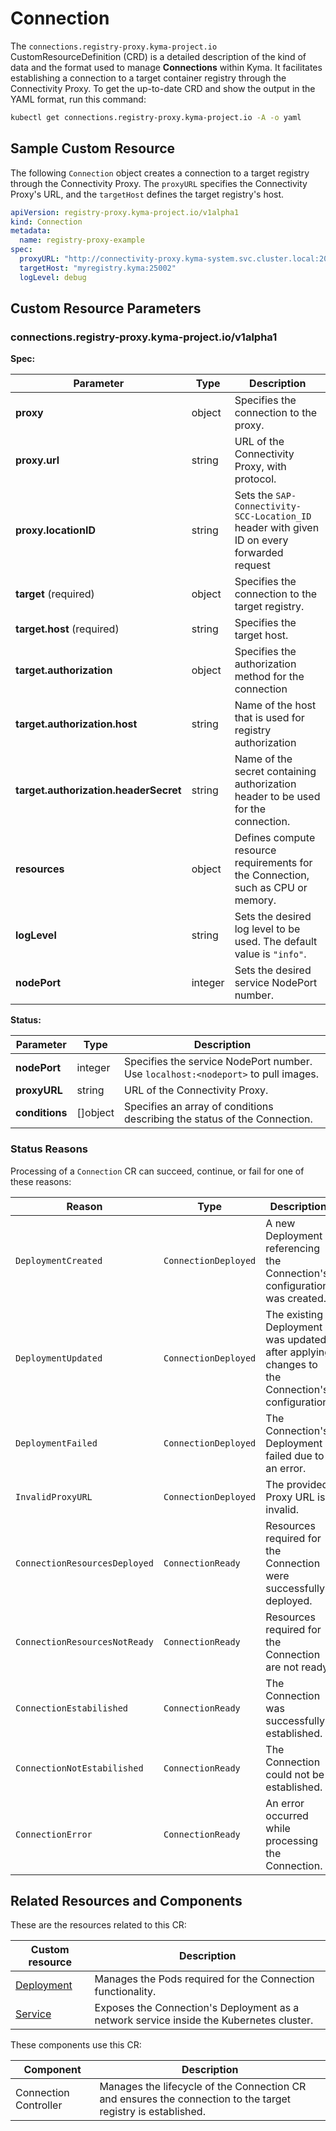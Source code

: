 # Connection

The `connections.registry-proxy.kyma-project.io` CustomResourceDefinition (CRD) is a detailed description of the kind of data and the format used to manage **Connections** within Kyma. It facilitates establishing a connection to a target container registry through the Connectivity Proxy. To get the up-to-date CRD and show the output in the YAML format, run this command:

```bash
kubectl get connections.registry-proxy.kyma-project.io -A -o yaml
```

## Sample Custom Resource

The following `Connection` object creates a connection to a target registry through the Connectivity Proxy. The `proxyURL` specifies the Connectivity Proxy's URL, and the `targetHost` defines the target registry's host.

```yaml
apiVersion: registry-proxy.kyma-project.io/v1alpha1
kind: Connection
metadata:
  name: registry-proxy-example
spec:
  proxyURL: "http://connectivity-proxy.kyma-system.svc.cluster.local:20003"
  targetHost: "myregistry.kyma:25002"
  logLevel: debug
```

## Custom Resource Parameters
<!-- TABLE-START -->
### connections.registry-proxy.kyma-project.io/v1alpha1

**Spec:**

| Parameter                               | Type                           | Description                                                                                 |
| --------------------------------------- | ------------------------------ |---------------------------------------------------------------------------------------------|
| **proxy**                               | object                         | Specifies the connection to the proxy.                                                      |
| **proxy.url**                           | string                         | URL of the Connectivity Proxy, with protocol.                                               |
| **proxy.locationID**                    | string                         | Sets the `SAP-Connectivity-SCC-Location_ID` header with given ID on every forwarded request |
| **target** (required)                   | object                         | Specifies the connection to the target registry.                                            |
| **target.host** (required)              | string                         | Specifies the target host.                                                                  |
| **target.authorization**                | object                         | Specifies the authorization method for the connection                                       |
| **target.authorization.host**           | string                         | Name of the host that is used for registry authorization                                    |
| **target.authorization.headerSecret**   | string                         | Name of the secret containing authorization header to be used for the connection.           |
| **resources**                           | object                         | Defines compute resource requirements for the Connection, such as CPU or memory.            |
| **logLevel**                            | string                         | Sets the desired log level to be used. The default value is `"info"`.                       |
| **nodePort**                            | integer                        | Sets the desired service NodePort number.                                                   |


**Status:**

| Parameter          | Type                           | Description                                                                       |
| ------------------ | ------------------------------ |-----------------------------------------------------------------------------------|
| **nodePort**       | integer                        | Specifies the service NodePort number. Use `localhost:<nodeport>` to pull images. |
| **proxyURL**       | string                         | URL of the Connectivity Proxy.                                                    |
| **conditions**     | \[\]object                     | Specifies an array of conditions describing the status of the Connection.         |

<!-- TABLE-END -->

### Status Reasons

Processing of a `Connection` CR can succeed, continue, or fail for one of these reasons:

| Reason                           | Type                 | Description                                                                                    |
| -------------------------------- | -------------------- | ---------------------------------------------------------------------------------------------- |
| `DeploymentCreated`              | `ConnectionDeployed` | A new Deployment referencing the Connection's configuration was created.                       |
| `DeploymentUpdated`              | `ConnectionDeployed` | The existing Deployment was updated after applying changes to the Connection's configuration.  |
| `DeploymentFailed`               | `ConnectionDeployed` | The Connection's Deployment failed due to an error.                                            |
| `InvalidProxyURL`                | `ConnectionDeployed` | The provided Proxy URL is invalid.                                                             |
| `ConnectionResourcesDeployed`    | `ConnectionReady`    | Resources required for the Connection were successfully deployed.                              |
| `ConnectionResourcesNotReady`    | `ConnectionReady`    | Resources required for the Connection are not ready.                                           |
| `ConnectionEstabilished`         | `ConnectionReady`    | The Connection was successfully established.                                                   |
| `ConnectionNotEstabilished`      | `ConnectionReady`    | The Connection could not be established.                                                       |
| `ConnectionError`                | `ConnectionReady`    | An error occurred while processing the Connection.                                             |

## Related Resources and Components

These are the resources related to this CR:

| Custom resource                                                                                       | Description                                                                             |
| ----------------------------------------------------------------------------------------------------- |-----------------------------------------------------------------------------------------|
| [Deployment](https://kubernetes.io/docs/concepts/workloads/controllers/deployment/)                   | Manages the Pods required for the Connection functionality.                             |
| [Service](https://kubernetes.io/docs/concepts/services-networking/service/)                           | Exposes the Connection's Deployment as a network service inside the Kubernetes cluster. |

These components use this CR:

| Component             | Description                                                                                                  |
|-----------------------| ------------------------------------------------------------------------------------------------------------ |
| Connection Controller | Manages the lifecycle of the Connection CR and ensures the connection to the target registry is established. |
